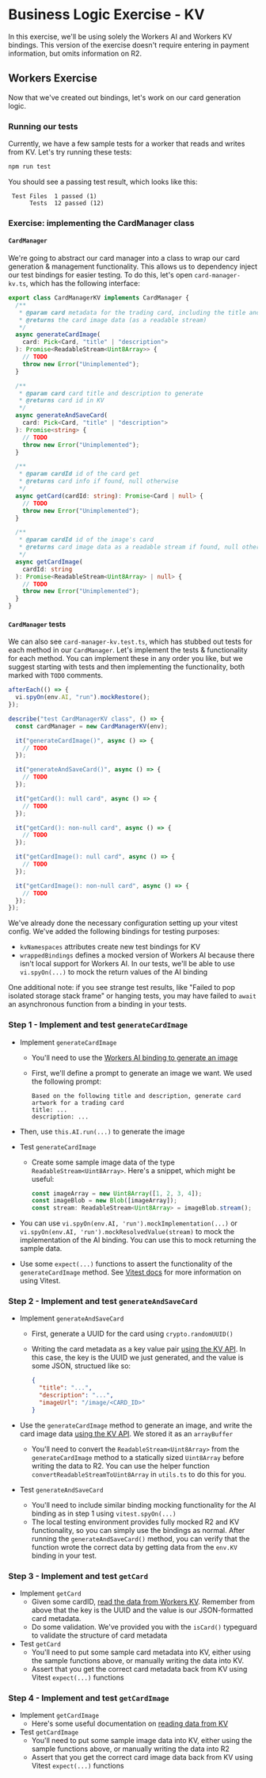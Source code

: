 # Business Logic Exercise - KV

In this exercise, we'll be using solely the Workers AI and Workers KV bindings. This version of the exercise doesn't require entering in payment information, but omits information on R2.

## Workers Exercise

Now that we've created out bindings, let's work on our card generation logic.

### Running our tests

Currently, we have a few sample tests for a worker that reads and writes from KV. Let's try running these tests:

```sh
npm run test
```

You should see a passing test result, which looks like this:

```
 Test Files  1 passed (1)
      Tests  12 passed (12)
```

### Exercise: implementing the CardManager class

#### `CardManager`

We're going to abstract our card manager into a class to wrap our card generation & management functionality. This allows us to dependency inject our test bindings for easier testing. To do this, let's open `card-manager-kv.ts`, which has the following interface:

```ts
export class CardManagerKV implements CardManager {
  /**
   * @param card metadata for the trading card, including the title and description
   * @returns the card image data (as a readable stream)
   */
  async generateCardImage(
    card: Pick<Card, "title" | "description">
  ): Promise<ReadableStream<Uint8Array>> {
    // TODO
    throw new Error("Unimplemented");
  }

  /**
   * @param card card title and description to generate
   * @returns card id in KV
   */
  async generateAndSaveCard(
    card: Pick<Card, "title" | "description">
  ): Promise<string> {
    // TODO
    throw new Error("Unimplemented");
  }

  /**
   * @param cardId id of the card get
   * @returns card info if found, null otherwise
   */
  async getCard(cardId: string): Promise<Card | null> {
    // TODO
    throw new Error("Unimplemented");
  }

  /**
   * @param cardId id of the image's card
   * @returns card image data as a readable stream if found, null otherwise
   */
  async getCardImage(
    cardId: string
  ): Promise<ReadableStream<Uint8Array> | null> {
    // TODO
    throw new Error("Unimplemented");
  }
}
```

#### `CardManager` tests

We can also see `card-manager-kv.test.ts`, which has stubbed out tests for each method in our `CardManager`. Let's implement the tests & functionality for each method. You can implement these in any order you like, but we suggest starting with tests and then implementing the functionality, both marked with `TODO` comments.

```ts
afterEach(() => {
  vi.spyOn(env.AI, "run").mockRestore();
});

describe("test CardManagerKV class", () => {
  const cardManager = new CardManagerKV(env);

  it("generateCardImage()", async () => {
    // TODO
  });

  it("generateAndSaveCard()", async () => {
    // TODO
  });

  it("getCard(): null card", async () => {
    // TODO
  });

  it("getCard(): non-null card", async () => {
    // TODO
  });

  it("getCardImage(): null card", async () => {
    // TODO
  });

  it("getCardImage(): non-null card", async () => {
    // TODO
  });
});
```

We've already done the necessary configuration setting up your vitest config. We've added the following bindings for testing purposes:

- `kvNamespaces` attributes create new test bindings for KV
- `wrappedBindings` defines a mocked version of Workers AI because there isn't local support for Workers AI. In our tests, we'll be able to use `vi.spyOn(...)` to mock the return values of the AI binding

One additional note: if you see strange test results, like "Failed to pop isolated storage stack frame" or hanging tests, you may have failed to `await` an asynchronous function from a binding in your tests.

### Step 1 - Implement and test `generateCardImage`

- Implement `generateCardImage`

  - You'll need to use the [Workers AI binding to generate an image](https://developers.cloudflare.com/workers-ai/models/stable-diffusion-xl-base-1.0)
  - First, we'll define a prompt to generate an image we want. We used the following prompt:

    ```
    Based on the following title and description, generate card artwork for a trading card
    title: ...
    description: ...
    ```

- Then, use `this.AI.run(...)` to generate the image

- Test `generateCardImage`

  - Create some sample image data of the type `ReadableStream<Uint8Array>`. Here's a snippet, which might be useful:

    ```ts
    const imageArray = new Uint8Array([1, 2, 3, 4]);
    const imageBlob = new Blob([imageArray]);
    const stream: ReadableStream<Uint8Array> = imageBlob.stream();
    ```

- You can use `vi.spyOn(env.AI, 'run').mockImplementation(...)` or `vi.spyOn(env.AI, 'run').mockResolvedValue(stream)` to mock the implementation of the AI binding. You can use this to mock returning the sample data.
- Use some `expect(...)` functions to assert the functionality of the `generateCardImage` method. See [Vitest docs](https://vitest.dev/) for more information on using Vitest.

### Step 2 - Implement and test `generateAndSaveCard`

- Implement `generateAndSaveCard`

  - First, generate a UUID for the card using `crypto.randomUUID()`
  - Writing the card metadata as a key value pair [using the KV API](https://developers.cloudflare.com/kv/api/write-key-value-pairs/). In this case, the key is the UUID we just generated, and the value is some JSON, structued like so:

    ```json
    {
      "title": "...",
      "description": "...",
      "imageUrl": "/image/<CARD_ID>"
    }
    ```

- Use the `generateCardImage` method to generate an image, and write the card image data [using the KV API](https://developers.cloudflare.com/kv/api/write-key-value-pairs/). We stored it as an `arrayBuffer`
  - You'll need to convert the `ReadableStream<Uint8Array>` from the `generateCardImage` method to a statically sized `Uint8Array` before writing the data to R2. You can use the helper function `convertReadableStreamToUint8Array` in `utils.ts` to do this for you.
- Test `generateAndSaveCard`
  - You'll need to include similar binding mocking functionality for the AI binding as in step 1 using `vitest.spyOn(...)`
  - The local testing environment provides fully mocked R2 and KV functionality, so you can simply use the bindings as normal. After running the `generateAndSaveCard()` method, you can verify that the function wrote the correct data by getting data from the `env.KV` binding in your test.

### Step 3 - Implement and test `getCard`

- Implement `getCard`
  - Given some cardID, [read the data from Workers KV](https://developers.cloudflare.com/kv/api/read-key-value-pairs/). Remember from above that the key is the UUID and the value is our JSON-formatted card metadata.
  - Do some validation. We've provided you with the `isCard()` typeguard to validate the structure of card metadata
- Test `getCard`
  - You'll need to put some sample card metadata into KV, either using the sample functions above, or manually writing the data into KV.
  - Assert that you get the correct card metadata back from KV using Vitest `expect(...)` functions

### Step 4 - Implement and test `getCardImage`

- Implement `getCardImage`
  - Here's some useful documentation on [reading data from KV](https://developers.cloudflare.com/kv/api/read-key-value-pairs/)
- Test `getCardImage`
  - You'll need to put some sample image data into KV, either using the sample functions above, or manually writing the data into R2
  - Assert that you get the correct card image data back from KV using Vitest `expect(...)` functions
